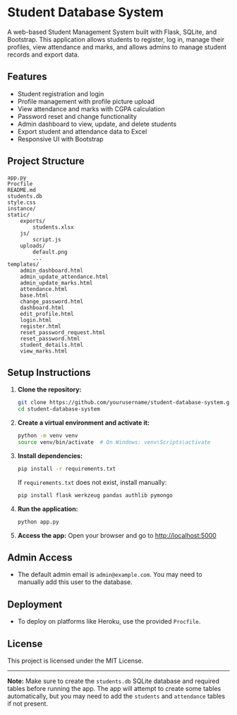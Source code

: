 # Student Database System

A web-based Student Management System built with Flask, SQLite, and Bootstrap. This application allows students to register, log in, manage their profiles, view attendance and marks, and allows admins to manage student records and export data.

## Features

- Student registration and login
- Profile management with profile picture upload
- View attendance and marks with CGPA calculation
- Password reset and change functionality
- Admin dashboard to view, update, and delete students
- Export student and attendance data to Excel
- Responsive UI with Bootstrap

## Project Structure

```
app.py
Procfile
README.md
students.db
style.css
instance/
static/
    exports/
        students.xlsx
    js/
        script.js
    uploads/
        default.png
        ...
templates/
    admin_dashboard.html
    admin_update_attendance.html
    admin_update_marks.html
    attendance.html
    base.html
    change_password.html
    dashboard.html
    edit_profile.html
    login.html
    register.html
    reset_password_request.html
    reset_password.html
    student_details.html
    view_marks.html
```

## Setup Instructions

1. **Clone the repository:**
    ```sh
    git clone https://github.com/yourusername/student-database-system.git
    cd student-database-system
    ```

2. **Create a virtual environment and activate it:**
    ```sh
    python -m venv venv
    source venv/bin/activate  # On Windows: venv\Scripts\activate
    ```

3. **Install dependencies:**
    ```sh
    pip install -r requirements.txt
    ```

    If `requirements.txt` does not exist, install manually:
    ```sh
    pip install flask werkzeug pandas authlib pymongo
    ```

4. **Run the application:**
    ```sh
    python app.py
    ```

5. **Access the app:**
    Open your browser and go to [http://localhost:5000](http://localhost:5000)

## Admin Access

- The default admin email is `admin@example.com`. You may need to manually add this user to the database.

## Deployment

- To deploy on platforms like Heroku, use the provided `Procfile`.

## License

This project is licensed under the MIT License.

---

**Note:** Make sure to create the `students.db` SQLite database and required tables before running the app. The app will attempt to create some tables automatically, but you may need to add the `students` and `attendance` tables if not present.
